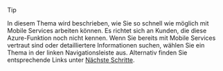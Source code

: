 
> [!TIP]
> In diesem Thema wird beschrieben, wie Sie so schnell wie möglich mit Mobile Services arbeiten können. Es richtet sich an Kunden, die diese Azure-Funktion noch nicht kennen. Wenn Sie bereits mit Mobile Services vertraut sind oder detailliertere Informationen suchen, wählen Sie ein Thema in der linken Navigationsleiste aus. Alternativ finden Sie entsprechende Links unter [Nächste Schritte](#next-steps).
> 
> 

<!---HONumber=Oct15_HO3-->